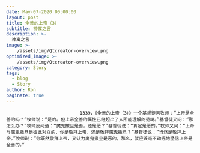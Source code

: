 ```yaml
---
date: May-07-2020 00:00:00
layout: post
title: 全善的上帝（3）
subtitle: 神寓之言
description: >-
  神寓之言
image: >-
    /assets/img/Qtcreator-overview.png
optimized_image: >-
    /assets/img/Qtcreator-overview.png
category: Story
tags:
  - blog
  - Story
author: Ron
paginate: true
---
```


							　　1339，《全善的上帝（3）》一个基督徒问牧师：“上帝是全善的吗？”牧师说：“是的。但上帝全善的属性已经超出了人所能理解的范畴。”基督徒又问：“那怎么办？”牧师反问道：“魔鬼撒旦是善，还是恶？”基督徒说：“肯定是恶的。”牧师又问：“上帝与魔鬼撒旦是彼此对立的，你是敬拜上帝，还是敬拜魔鬼撒旦？”基督徒说：“当然是敬拜上帝。”牧师说：“你既然敬拜上帝，又认为魔鬼撒旦是恶的，那么，就应该毫不动摇地坚信上帝是全善的。”
							
							
						